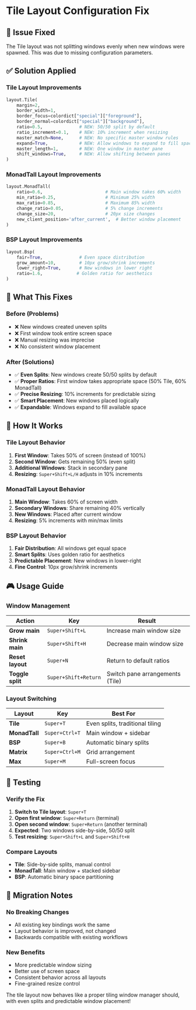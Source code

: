 # Tile Layout Configuration Fix

## 🐛 **Issue Fixed**
The Tile layout was not splitting windows evenly when new windows were spawned. This was due to missing configuration parameters.

## ✅ **Solution Applied**

### **Tile Layout Improvements**
```python
layout.Tile(
    margin=2,
    border_width=1,
    border_focus=colordict["special"]["foreground"],
    border_normal=colordict["special"]["background"],
    ratio=0.5,              # NEW: 50/50 split by default
    ratio_increment=0.1,    # NEW: 10% increment when resizing
    master_match=None,      # NEW: No specific master window rules
    expand=True,            # NEW: Allow windows to expand to fill space
    master_length=1,        # NEW: One window in master pane
    shift_windows=True,     # NEW: Allow shifting between panes
)
```

### **MonadTall Layout Improvements**
```python
layout.MonadTall(
    ratio=0.6,                        # Main window takes 60% width
    min_ratio=0.25,                   # Minimum 25% width
    max_ratio=0.85,                   # Maximum 85% width
    change_ratio=0.05,                # 5% change increments
    change_size=20,                   # 20px size changes
    new_client_position='after_current',  # Better window placement
)
```

### **BSP Layout Improvements**
```python
layout.Bsp(
    fair=True,              # Even space distribution
    grow_amount=10,         # 10px grow/shrink increments
    lower_right=True,       # New windows in lower right
    ratio=1.6,             # Golden ratio for aesthetics
)
```

## 🎯 **What This Fixes**

### **Before (Problems)**
- ❌ New windows created uneven splits
- ❌ First window took entire screen space
- ❌ Manual resizing was imprecise
- ❌ No consistent window placement

### **After (Solutions)**
- ✅ **Even Splits**: New windows create 50/50 splits by default
- ✅ **Proper Ratios**: First window takes appropriate space (50% Tile, 60% MonadTall)
- ✅ **Precise Resizing**: 10% increments for predictable sizing
- ✅ **Smart Placement**: New windows placed logically
- ✅ **Expandable**: Windows expand to fill available space

## 🔧 **How It Works**

### **Tile Layout Behavior**
1. **First Window**: Takes 50% of screen (instead of 100%)
2. **Second Window**: Gets remaining 50% (even split)
3. **Additional Windows**: Stack in secondary pane
4. **Resizing**: `Super+Shift+L/H` adjusts in 10% increments

### **MonadTall Layout Behavior**
1. **Main Window**: Takes 60% of screen width
2. **Secondary Windows**: Share remaining 40% vertically
3. **New Windows**: Placed after current window
4. **Resizing**: 5% increments with min/max limits

### **BSP Layout Behavior**
1. **Fair Distribution**: All windows get equal space
2. **Smart Splits**: Uses golden ratio for aesthetics
3. **Predictable Placement**: New windows in lower-right
4. **Fine Control**: 10px grow/shrink increments

## 🎮 **Usage Guide**

### **Window Management**
| Action | Key | Result |
|--------|-----|--------|
| **Grow main** | `Super+Shift+L` | Increase main window size |
| **Shrink main** | `Super+Shift+H` | Decrease main window size |
| **Reset layout** | `Super+N` | Return to default ratios |
| **Toggle split** | `Super+Shift+Return` | Switch pane arrangements (Tile) |

### **Layout Switching**
| Layout | Key | Best For |
|--------|-----|----------|
| **Tile** | `Super+T` | Even splits, traditional tiling |
| **MonadTall** | `Super+Ctrl+T` | Main window + sidebar |
| **BSP** | `Super+B` | Automatic binary splits |
| **Matrix** | `Super+Ctrl+M` | Grid arrangement |
| **Max** | `Super+M` | Full-screen focus |

## 🧪 **Testing**

### **Verify the Fix**
1. **Switch to Tile layout**: `Super+T`
2. **Open first window**: `Super+Return` (terminal)
3. **Open second window**: `Super+Return` (another terminal)
4. **Expected**: Two windows side-by-side, 50/50 split
5. **Test resizing**: `Super+Shift+L` and `Super+Shift+H`

### **Compare Layouts**
- **Tile**: Side-by-side splits, manual control
- **MonadTall**: Main window + stacked sidebar
- **BSP**: Automatic binary space partitioning

## 🔄 **Migration Notes**

### **No Breaking Changes**
- All existing key bindings work the same
- Layout behavior is improved, not changed
- Backwards compatible with existing workflows

### **New Benefits**
- More predictable window sizing
- Better use of screen space
- Consistent behavior across all layouts
- Fine-grained resize control

The tile layout now behaves like a proper tiling window manager should, with even splits and predictable window placement!
